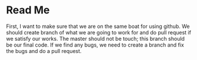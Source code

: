 # Read Me
First, I want to make sure that we are on the same boat for using github. We should create branch of what we are going 
to work for and do pull request if we satisfy our works. The master should not be touch; this branch should be our final code. 
If we find any bugs, we need to create a branch and fix the bugs and do a pull request. 
